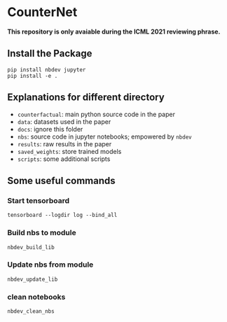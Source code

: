 # CounterNet

**This repository is only avaiable during the ICML 2021 reviewing phrase.**

## Install the Package

```
pip install nbdev jupyter
pip install -e .
```

## Explanations for different directory

- `counterfactual`: main python source code in the paper 
- `data`: datasets used in the paper
- `docs`: ignore this folder
- `nbs`: source code in jupyter notebooks; empowered by `nbdev`
- `results`: raw results in the paper
- `saved_weights`: store trained models
- `scripts`: some additional scripts 

## Some useful commands

### Start tensorboard

```
tensorboard --logdir log --bind_all
```

### Build nbs to module

```
nbdev_build_lib
```

### Update nbs from module
```
nbdev_update_lib
```

### clean notebooks
```
nbdev_clean_nbs
```
